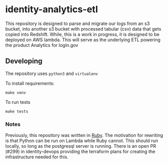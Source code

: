# identity-analytics-etl

This repository is designed to parse and migrate our logs from an s3 bucket,
into another s3 bucket with processed tabular (csv) data that gets copied into
Redshift. While, this is a work in progress, it is designed to be deployed on
AWS lambda. This will serve as the underlying ETL powering the product Analytics
for login.gov

## Developing

The repository uses `python3` and `virtualenv`

To install requirements:

```
make venv
```

To run tests

```
make tests
```

### Notes

Previously, this repository was written in [Ruby](https://github.com/18F/identity-redshift).
The motivation for rewriting is that Python can be run on Lambda while Ruby cannot.
This should run locally, so long as the postgresql server is running.
There is an open PR (#299) in identity-devops providing the terraform plans for
creating the infrastructure needed for this.
